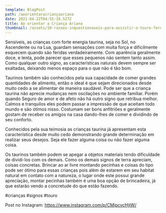 ```yaml
---
template: BlogPost
path: /aoorientaracriançaariana
date: 2021-04-22T04:55:19.527Z
title: Ao orientar a Criança Ariana
thumbnail: /assets/10-razoes-inquestionaveis-para-assistir-o-touro-ferdinando.jpg
---
```

Sensíveis, as crianças com forte energia taurina, seja no Sol, no Ascendente ou na Lua, guardam sensações com muita força e dificilmente esquecem quando são feridas verdadeiramente.
Com aparência geralmente doce, e lenta, pode parecer que esses pequenos não sentem tanto assim. Como qualquer outro signo, as características naturais devem sempre ser exaltadas, deixando menos espaço para o que não é tão bom.

Taurinos também são conhecidos pela sua capacidade de comer grandes quantidades de alimento, então o ideal é que sejam direcionados desde muito cedo a se alimentar de maneira saudável.
Pode ser que a criança taurina não aprecie mudanças nem oscilações no ambiente familiar. Porém quando Seguro de amor e de afeto não há outro signo que retribua melhor. Calmos e tranquilos eles podem passar a impressão de que aceitam todo mundo e são ótimos nisso. Costumam ser bons anfitriões e geralmente gostam de receber os amigos na casa dando-lhes de comer e dividindo de seu conforto.

Conhecidos pela sua teimosia as crianças taurina já apresentam esta característica desde muito cedo demonstrando grande determinação em realizar seus desejos. Seja ele fazer alguma coisa ou não fazer alguma coisa.

Os taurinos também podem se apegar a objetos materiais tendo dificuldade de dividi-los com os demais. Como os demais signos de terra apreciam, coisas concretas. Brincar ao ar livre montando pecinhas e coisas do tipo pode ser ótimo para essas crianças pois além de estarem em seu habitat natural em contato com a natureza, o lugar onde este possui grande apreciação, montar pecinhas também é uma boa opção de brincadeira, já que estarão vendo a concretude do que estão fazendo.



#crianças #signos #touro

Post no Instagram: https://www.instagram.com/p/CMipcvcHjtW/
